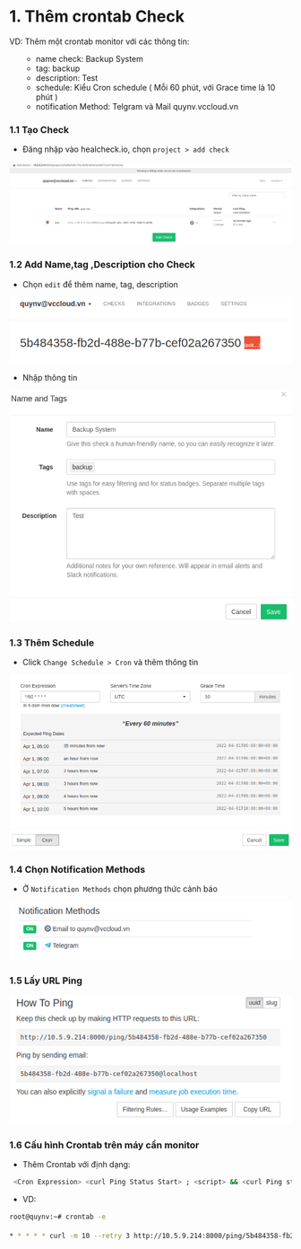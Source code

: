 # 1. Thêm crontab Check

VD: Thêm một crontab monitor với các thông tin:
<ul>
 <ul>
<li> name check: Backup System
<li> tag: backup
<li> description: Test
<li> schedule: Kiểu Cron schedule ( Mỗi 60 phút, với Grace time là 10 phút )
<li> notification Method: Telgram và Mail quynv.vccloud.vn
</ul>
 </ul>

### 1.1 Tạo Check
- Đăng nhập vào healcheck.io, chọn `project > add check`

<img src="https://github.com/lean15998/healthcheck.io/blob/main/images/33.png" />

### 1.2 Add Name,tag ,Description cho Check

- Chọn `edit`  để thêm name, tag, description

<img src="https://github.com/lean15998/healthcheck.io/blob/main/images/39.png" />

- Nhập thông tin

<img src="https://github.com/lean15998/healthcheck.io/blob/main/images/34.png" />

### 1.3 Thêm Schedule

- Click `Change Schedule > Cron` và thêm thông tin

<img src="https://github.com/lean15998/healthcheck.io/blob/main/images/36.png" />


### 1.4 Chọn Notification Methods

- Ở `Notification Methods` chọn phương thức cảnh báo

<img src="https://github.com/lean15998/healthcheck.io/blob/main/images/37.png" />

### 1.5 Lấy URL Ping

<img src="https://github.com/lean15998/healthcheck.io/blob/main/images/38.png" />

### 1.6 Cấu hình Crontab trên máy cần monitor

- Thêm Crontab với định dạng:
```sh
 <Cron Expression> <curl Ping Status Start> ; <script> && <curl Ping status Success>
```
- VD:

```sh
root@quynv:~# crontab -e

* * * * * curl -m 10 --retry 3 http://10.5.9.214:8000/ping/5b484358-fb2d-488e-b77b-cef02a267350/start ; /root/b&& curl -m 10 --retry 3 http://10.5.9.214:8000/ping/5b484358-fb2d-488e-b77b-cef02a267350
```


